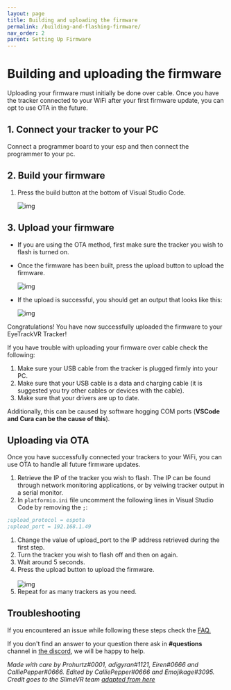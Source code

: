 ```yaml
---
layout: page
title: Building and uploading the firmware
permalink: /building-and-flashing-firmware/
nav_order: 2
parent: Setting Up Firmware
---
```


# Building and uploading the firmware

Uploading your firmware must initially be done over cable. Once you have the tracker connected to your WiFi after your first firmware update, you can opt to use OTA in the future.

## 1. Connect your tracker to your PC

Connect a programmer board to your esp and then connect the programmer to your pc.

## 2. Build your firmware

1. Press the build button at the bottom of Visual Studio Code.

   ![img](https://i.imgur.com/EmSkhFp.png)

## 3. Upload your firmware

* If you are using the OTA method, first make sure the tracker you wish to flash is turned on.

* Once the firmware has been built, press the upload button to upload the firmware.

  ![img](https://i.imgur.com/lI3PFVC.png)

* If the upload is successful, you should get an output that looks like this:

  ![img](https://i.imgur.com/SDQcCr1.png)

Congratulations! You have now successfully uploaded the firmware to your EyeTrackVR Tracker!

If you have trouble with uploading your firmware over cable check the following:
1. Make sure your USB cable from the tracker is plugged firmly into your PC.
1. Make sure that your USB cable is a data and charging cable (it is suggested you try other cables or devices with the cable).
1. Make sure that your drivers are up to date. 

Additionally, this can be caused by software hogging COM ports (**VSCode and Cura can be the cause of this**).

## Uploading via OTA

Once you have successfully connected your trackers to your WiFi, you can use OTA to handle all future firmware updates.

1. Retrieve the IP of the tracker you wish to flash. The IP can be found through network monitoring applications, or by veiwing tracker output in a serial monitor.
2. In `platformio.ini` file uncomment the following lines in Visual Studio Code by removing the `;`:
  ```ini
  ;upload_protocol = espota
  ;upload_port = 192.168.1.49

  ```
1. Change the value of upload_port to the IP address retrieved during the first step.
1. Turn the tracker you wish to flash off and then on again.
1. Wait around 5 seconds.
1. Press the upload button to upload the firmware.<br>  
  ![img](https://i.imgur.com/lI3PFVC.png)
1. Repeat for as many trackers as you need.

## Troubleshooting

If you encountered an issue while following these steps check the [FAQ.](https://redhawk989.github.io/EyeTrackVR/faq/)

If you don't find an answer to your question there ask in **#questions** channel in [the discord](https://discord.gg/kkXYbVykZX), we will be happy to help.

*Made with care by Prohurtz#0001, adigyran#1121, Eiren#0666 and CalliePepper#0666. Edited by CalliePepper#0666 and Emojikage#3095.*
*Credit goes to the SlimeVR team [adapted from here](https://docs.slimevr.dev/firmware/setup-and-install.html)*
